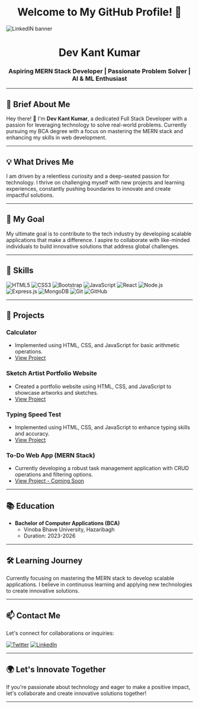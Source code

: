 <div align="center">
  
# Welcome to My GitHub Profile! 👋
  
</div>

![LinkedIN banner](https://github.com/dev-kant-kumar/dev-kant-kumar/assets/101362859/e6958147-2e72-4207-ab46-66de7d6c74b2)
<div align="center">

# Dev Kant Kumar
### Aspiring MERN Stack Developer | Passionate Problem Solver | AI & ML Enthusiast 

</div>

---

## 🚀 Brief About Me

Hey there! 👋 I'm **Dev Kant Kumar**, a dedicated Full Stack Developer with a passion for leveraging technology to solve real-world problems. Currently pursuing my BCA degree with a focus on mastering the MERN stack and enhancing my skills in web development.

---

## 💡 What Drives Me

I am driven by a relentless curiosity and a deep-seated passion for technology. I thrive on challenging myself with new projects and learning experiences, constantly pushing boundaries to innovate and create impactful solutions.

---

## 🎯 My Goal

My ultimate goal is to contribute to the tech industry by developing scalable applications that make a difference. I aspire to collaborate with like-minded individuals to build innovative solutions that address global challenges.

---

## 🔧 Skills



![HTML5](https://img.shields.io/badge/HTML5-E34F26?style=for-the-badge&logo=html5&logoColor=white)
![CSS3](https://img.shields.io/badge/CSS3-1572B6?style=for-the-badge&logo=css3&logoColor=white)
![Bootstrap](https://img.shields.io/badge/Bootstrap-563D7C?style=for-the-badge&logo=bootstrap&logoColor=white)
![JavaScript](https://img.shields.io/badge/JavaScript-F7DF1E?style=for-the-badge&logo=javascript&logoColor=black)
![React](https://img.shields.io/badge/React-61DAFB?style=for-the-badge&logo=react&logoColor=black)
![Node.js](https://img.shields.io/badge/Node.js-339933?style=for-the-badge&logo=node.js&logoColor=white)
![Express.js](https://img.shields.io/badge/Express.js-000000?style=for-the-badge&logo=express&logoColor=white)
![MongoDB](https://img.shields.io/badge/MongoDB-47A248?style=for-the-badge&logo=mongodb&logoColor=white)
![Git](https://img.shields.io/badge/Git-F05032?style=for-the-badge&logo=git&logoColor=white)
![GitHub](https://img.shields.io/badge/GitHub-181717?style=for-the-badge&logo=github&logoColor=white)

---

## 🌟 Projects

### Calculator
- Implemented using HTML, CSS, and JavaScript for basic arithmetic operations.
- [View Project](https://dev-kant-kumar.github.io/Calculator/)

### Sketch Artist Portfolio Website
- Created a portfolio website using HTML, CSS, and JavaScript to showcase artworks and sketches.
- [View Project](https://dev-kant-kumar.github.io/TGXSW-WebProject/)

### Typing Speed Test
- Implemented using HTML, CSS, and JavaScript to enhance typing skills and accuracy.
- [View Project](https://dev-kant-kumar.github.io/Swift-Type/)

### To-Do Web App (MERN Stack)
- Currently developing a robust task management application with CRUD operations and filtering options.
- [View Project - Coming Soon](#)

---

## 📚 Education

- **Bachelor of Computer Applications (BCA)**
  - Vinoba Bhave University, Hazaribagh
  - Duration: 2023-2026

---

## 🛠️ Learning Journey

Currently focusing on mastering the MERN stack to develop scalable applications. I believe in continuous learning and applying new technologies to create innovative solutions.

---

## 📫 Contact Me

Let's connect for collaborations or inquiries: <br>

[![Twitter](https://img.shields.io/badge/Twitter-dev_kant_kumar-1DA1F2?style=for-the-badge&logo=twitter&logoColor=white)](https://twitter.com/dev_kant_kumar)
[![LinkedIn](https://img.shields.io/badge/LinkedIn-Dev%20Kant%20Kumar-blue?style=for-the-badge&logo=linkedin)](https://www.linkedin.com/in/devkantkumar/)

---

## 🌍 Let's Innovate Together

If you're passionate about technology and eager to make a positive impact, let's collaborate and create innovative solutions together!

---
